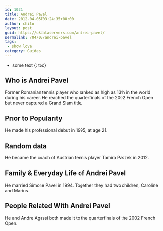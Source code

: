 ```yaml
---
id: 1021
title: Andrei Pavel
date: 2012-04-05T03:24:35+00:00
author: chito
layout: post
guid: https://ukdataservers.com/andrei-pavel/
permalink: /04/05/andrei-pavel
tags:
 - show love
category: Guides
---
```


* some text
{: toc}


## Who is  Andrei Pavel
                  
                  
                  
Former Romanian tennis player who ranked as high as 13th in the world during his career. He reached the quarterfinals of the 2002 French Open but never captured a Grand Slam title.
                  
                
                
                
## Prior to Popularity 
                  
                  
                  
He made his professional debut in 1995, at age 21.
                  
                
                
                
## Random data 
                  
                  
                  
He became the coach of Austrian tennis player Tamira Paszek in 2012.
                  
                
                
                
## Family & Everyday Life of Andrei Pavel
                  
                  
                  
He married Simone Pavel in 1994. Together they had two children, Caroline and Marius.
                  
                
                
                
## People Related With  Andrei Pavel
                  
                  
                  
He and Andre Agassi both made it to the quarterfinals of the 2002 French Open.
                  
                
              
            
          
          
          
    
    
  
